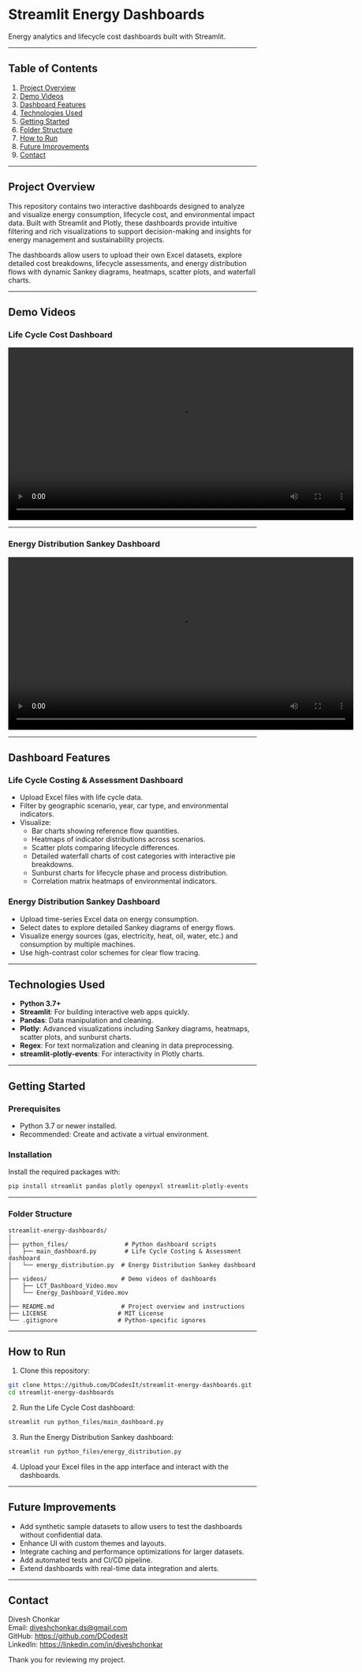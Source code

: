 # Streamlit Energy Dashboards

Energy analytics and lifecycle cost dashboards built with Streamlit.

---

## Table of Contents

1. [Project Overview](#project-overview)  
2. [Demo Videos](#demo-videos)  
3. [Dashboard Features](#dashboard-features)  
4. [Technologies Used](#technologies-used)  
5. [Getting Started](#getting-started)  
6. [Folder Structure](#folder-structure)  
7. [How to Run](#how-to-run)  
8. [Future Improvements](#future-improvements)  
9. [Contact](#contact)  

---

## Project Overview

This repository contains two interactive dashboards designed to analyze and visualize energy consumption, lifecycle cost, and environmental impact data. Built with Streamlit and Plotly, these dashboards provide intuitive filtering and rich visualizations to support decision-making and insights for energy management and sustainability projects.

The dashboards allow users to upload their own Excel datasets, explore detailed cost breakdowns, lifecycle assessments, and energy distribution flows with dynamic Sankey diagrams, heatmaps, scatter plots, and waterfall charts.

---

## Demo Videos

### Life Cycle Cost Dashboard

<video width="700" controls>
  <source src="videos/LCT_Dashboard_Video.mov" type="video/quicktime">
  Your browser does not support the video tag.
</video>

---

### Energy Distribution Sankey Dashboard

<video width="700" controls>
  <source src="videos/Energy_Dashboard_Video.mov" type="video/quicktime">
  Your browser does not support the video tag.
</video>

---

## Dashboard Features

### Life Cycle Costing & Assessment Dashboard

- Upload Excel files with life cycle data.
- Filter by geographic scenario, year, car type, and environmental indicators.
- Visualize:
  - Bar charts showing reference flow quantities.
  - Heatmaps of indicator distributions across scenarios.
  - Scatter plots comparing lifecycle differences.
  - Detailed waterfall charts of cost categories with interactive pie breakdowns.
  - Sunburst charts for lifecycle phase and process distribution.
  - Correlation matrix heatmaps of environmental indicators.

### Energy Distribution Sankey Dashboard

- Upload time-series Excel data on energy consumption.
- Select dates to explore detailed Sankey diagrams of energy flows.
- Visualize energy sources (gas, electricity, heat, oil, water, etc.) and consumption by multiple machines.
- Use high-contrast color schemes for clear flow tracing.

---

## Technologies Used

- **Python 3.7+**  
- **Streamlit**: For building interactive web apps quickly.  
- **Pandas**: Data manipulation and cleaning.  
- **Plotly**: Advanced visualizations including Sankey diagrams, heatmaps, scatter plots, and sunburst charts.  
- **Regex**: For text normalization and cleaning in data preprocessing.  
- **streamlit-plotly-events**: For interactivity in Plotly charts.

---

## Getting Started

### Prerequisites

- Python 3.7 or newer installed.
- Recommended: Create and activate a virtual environment.

### Installation

Install the required packages with:

```bash
pip install streamlit pandas plotly openpyxl streamlit-plotly-events
```

---

### Folder Structure

```
streamlit-energy-dashboards/
│
├── python_files/                # Python dashboard scripts
│   ├── main_dashboard.py        # Life Cycle Costing & Assessment dashboard
│   └── energy_distribution.py  # Energy Distribution Sankey dashboard
│
├── videos/                     # Demo videos of dashboards
│   ├── LCT_Dashboard_Video.mov
│   └── Energy_Dashboard_Video.mov
│
├── README.md                   # Project overview and instructions
├── LICENSE                    # MIT License
└── .gitignore                 # Python-specific ignores
```

---

## How to Run

1. Clone this repository:

```bash
git clone https://github.com/DCodesIt/streamlit-energy-dashboards.git
cd streamlit-energy-dashboards
```

2. Run the Life Cycle Cost dashboard:

```bash
streamlit run python_files/main_dashboard.py
```

3. Run the Energy Distribution Sankey dashboard:

```bash
streamlit run python_files/energy_distribution.py
```

4. Upload your Excel files in the app interface and interact with the dashboards.

---

## Future Improvements

- Add synthetic sample datasets to allow users to test the dashboards without confidential data.
- Enhance UI with custom themes and layouts.
- Integrate caching and performance optimizations for larger datasets.
- Add automated tests and CI/CD pipeline.
- Extend dashboards with real-time data integration and alerts.

---

## Contact

Divesh Chonkar  
Email: diveshchonkar.ds@gmail.com  
GitHub: https://github.com/DCodesIt  
LinkedIn: https://linkedin.com/in/diveshchonkar

Thank you for reviewing my project.
